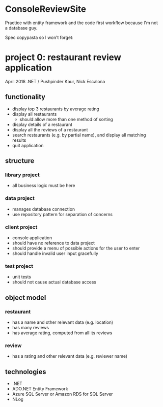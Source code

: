 # ConsoleReviewSite

Practice with entity framework and the code first workflow because I'm not a database guy.

Spec copypasta so I won't forget:
# project 0: restaurant review application
April 2018 .NET / Pushpinder Kaur, Nick Escalona
## functionality
* display top 3 restaurants by average rating
* display all restaurants
  * should allow more than one method of sorting
* display details of a restaurant
* display all the reviews of a restaurant
* search restaurants (e.g. by partial name), and display all matching results
* quit application
## structure
### library project
* all business logic must be here
### data project
* manages database connection
* use repository pattern for separation of concerns
### client project
* console application
* should have no reference to data project
* should provide a menu of possible actions for the user to enter
* should handle invalid user input gracefully
### test project
* unit tests
* should not cause actual database access
## object model
### restaurant
* has a name and other relevant data (e.g. location)
* has many reviews
* has average rating, computed from all its reviews
### review
* has a rating and other relevant data (e.g. reviewer name)
## technologies
* .NET
* ADO.NET Entity Framework
* Azure SQL Server or Amazon RDS for SQL Server
* NLog